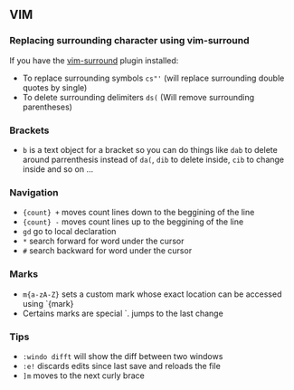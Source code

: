 ## VIM

### Replacing surrounding character using vim-surround
If you have the [vim-surround](https://github.com/tpope/vim-surround) plugin installed:
- To replace surrounding symbols `cs"'` (will replace surrounding double quotes by single)
- To delete surrounding delimiters `ds(` (Will remove surrounding parentheses)

### Brackets
- `b` is a text object for a bracket so you can do things like `dab` to delete around parrenthesis instead of `da(`, `dib` to delete inside, `cib` to change inside and so on ...

### Navigation
- `{count} +` moves count lines down to the beggining of the line
- `{count} -` moves count lines up to the beggining of the line
- `gd` go to local declaration
- `*` search forward for word under the cursor
- `#` search backward for word under the cursor

### Marks
- `m{a-zA-Z}` sets a custom mark whose exact location can be accessed using `{mark}
- Certains marks are special `. jumps to the last change

### Tips
- `:windo difft` will show the diff between two windows
- `:e!` discards edits since last save and reloads the file
- `]m` moves to the next curly brace
